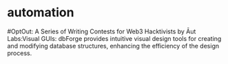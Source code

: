 # automation
#OptOut: A Series of Writing Contests for Web3 Hacktivists by Āut Labs:Visual GUIs: dbForge provides intuitive visual design tools for creating and modifying database structures, enhancing the efficiency of the design process.
